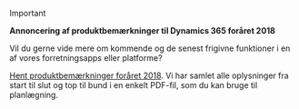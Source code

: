 > [!IMPORTANT]
> **Annoncering af produktbemærkninger til Dynamics 365 foråret 2018**
>
> Vil du gerne vide mere om kommende og de senest frigivne funktioner i en af vores forretningsapps eller platforme? 
> 
> [Hent produktbemærkninger foråret 2018](https://go.microsoft.com/fwlink/?linkid=870424). Vi har samlet alle oplysninger fra start til slut og top til bund i en enkelt PDF-fil, som du kan bruge til planlægning. 
